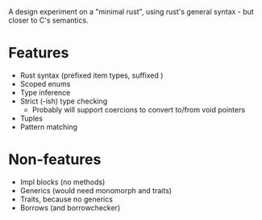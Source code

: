 A design experiment on a "minimal rust", using rust's general syntax - but closer to C's semantics.

# Features
- Rust syntax (prefixed item types, suffixed )
- Scoped enums
- Type inference
- Strict (-ish) type checking
  - Probably will support coercions to convert to/from void pointers
- Tuples
- Pattern matching

# Non-features
- Impl blocks (no methods)
- Generics (would need monomorph and traits)
- Traits, because no generics
- Borrows (and borrowchecker)